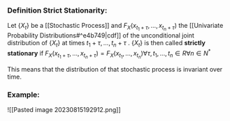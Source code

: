 ### Definition Strict Stationarity:
Let $\{X_t\}$ be a [[Stochastic Process]] and $F_X (x_{t_1+ \tau}, ..., x_{t_n + \tau})$ the [[Univariate Probability Distributions#^e4b749|cdf]] of the unconditional joint distribution of $\{X_t \}$ at times $t_1 + \tau, ..., t_n + \tau$ . $\{X_t \}$ is then called **strictly stationary** if
$F_X (x_{t_1+ \tau}, ..., x_{t_n + \tau}) = F_X (x_{t_1}, ..., x_{t_n}) \forall \tau, t_1, ..., t_n \in R \forall n \in N^*$ 

This means that the distribution of that stochastic process is invariant over time.

### Example:
![[Pasted image 20230815192912.png]]
